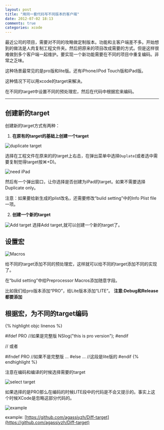 ```yaml
---
layout: post
title: "用同一套代码写不同版本的客户端"
date: 2012-07-02 18:13
comments: true
categories: xcode
---
```


最近公司的项目，需要对不同的攻略做定制版本。功能和主客户端差不多。开始想到的做法是人肉复制工程文件夹。然后把原来的项目改成需要的方式。但是这样很难做到多个客户端一起维护。要实现一个新功能需要在不同的项目中重复编码。非常之乏味。

这种场景最常见的是pro版和lite版。还有iPhone/iPod Touch版和iPad版。

这种情况下可以用xcode的target来解决。

在不同的target中设置不同的预处理宏，然后在代码中根据宏来编码。

----

## 创建新的target

创建新的target方式有两种：

1. __在原有的target的基础上创建一个target__

![duplicate target](http://pic.yupoo.com/agassi/C5olB7VL/medish.jpg)

选择在工程文件在原来的的target上右击，在弹出菜单中选择```Duplate```(或者选中需要复制觉得target按⌘+D)。

![need iPad](http://pic.yupoo.com/agassi/C5olBgIi/medish.jpg)

然后有一个弹出窗口，让你选择是否创建为iPad的target。如果不需要选择Duplicate only。

注意：如果要给新生成的plist改名，还需要修改“bulid setting”中的Info Plist file一项。

2. __创建一个新的target__

![Add target](http://pic.yupoo.com/agassi/C5AFn0W4/medish.jpg)
选择Add target,就可以创建一个新的target了。

## 设置宏

![Macros](http://pic.yupoo.com/agassi/C5AFn8n5/medish.jpg)


给不同的target添加不同的预处理宏，这样就可以给不同的target添加不同的实现了。

在“bulid setting”中给Preprocessor Macros添加随意字段。

比如我们给pro版本添加“PRO”，给Lite版本添加“LITE”。 __注意:Debug和Release都要添加__

## 根据宏，为不同的target编码

{% highlight objc linenos %}

 #ifdef PRO //如果是完整版
 NSlog("this is pro version");
 #endif
 
// 或者
 
 #ifndef PRO //如果不是完整版
 ...
 #else
 ...
 //这段是lite版的
 #endif
{% endhighlight %}

注意在编码和编译的时候选择需要的target

![select target](http://pic.yupoo.com/agassi/C5AFnekO/medish.jpg)

如果选择的是PRO那么在编码的时候LITE段中的代码是不会又提示的。事实上这个时候XCode是忽略这部分代码的。


![example](http://ww4.sinaimg.cn/large/6f995f46gw1dukwnndh9qj.jpg)

example: [https://github.com/agassiyzh/Diff-target](https://github.com/agassiyzh/Diff-target)
